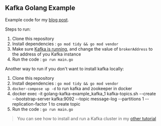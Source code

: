 ## Kafka Golang Example

Example code for my [blog post](https://sohamkamani.com/golang/working-with-kafka/).

Steps to run:

1. Clone this repository
2. Install dependencies : `go mod tidy && go mod vendor`
3. Make sure [Kafka is running](https://www.sohamkamani.com/blog/2017/11/22/how-to-install-and-run-kafka/), and change the value of `brokerAddress` to the address of you Kafka instance
4. Run the code : `go run main.go`

Another way to run if you don't want to install kafka locally:

1. Clone this repository
2. Install dependencies : `go mod tidy && go mod vendor`
3. `docker-compose up -d` to run kafka and zookeeper in docker
4. docker exec -it golang-kafka-example_kafka_1 kafka-topics.sh --create --bootstrap-server kafka:9092 --topic message-log --partitions 1 --replication-factor 1 to create topic
5. Run the code : `go run main.go`


> You can see how to install and run a Kafka cluster in my [other tutorial](https://www.sohamkamani.com/blog/2017/11/22/how-to-install-and-run-kafka/)

